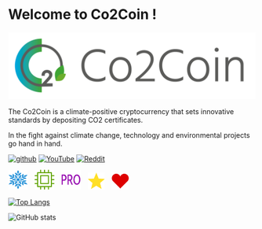 # Welcome to Co2Coin !
![Welcome to Co2Coin !](https://raw.githubusercontent.com/Co2Coin-CCC/Co2Coin-CCC/main/CO2_Logo%20%2B%20Schriftzug.jpg)

The Co2Coin is a climate-positive cryptocurrency that sets innovative standards by depositing CO2 certificates.

In the fight against climate change, technology and environmental projects go hand in hand.



[<img src='https://cdn.jsdelivr.net/npm/simple-icons@3.0.1/icons/github.svg' alt='github' height='40'>](https://github.com/Co2Coin-CCC)  [<img src='https://cdn.jsdelivr.net/npm/simple-icons@3.0.1/icons/youtube.svg' alt='YouTube' height='40'>](https://www.youtube.com/channel/@Co2Coin)  [<img src='https://cdn.jsdelivr.net/npm/simple-icons@3.0.1/icons/reddit.svg' alt='Reddit' height='40'>](https://www.reddit.com/user/Co2Coin-CCC/)  

<a href='https://archiveprogram.github.com/'><img src='https://raw.githubusercontent.com/acervenky/animated-github-badges/master/assets/acbadge.gif' width='40' height='40'></a> <a href='https://docs.github.com/en/developers'><img src='https://raw.githubusercontent.com/acervenky/animated-github-badges/master/assets/devbadge.gif' width='40' height='40'></a> <a href='https://github.com/pricing'><img src='https://raw.githubusercontent.com/acervenky/animated-github-badges/master/assets/pro.gif' width='40' height='40'></a> <a href='https://stars.github.com/'><img src='https://raw.githubusercontent.com/acervenky/animated-github-badges/master/assets/starbadge.gif' width='35' height='35'></a> <a href='https://docs.github.com/en/github/supporting-the-open-source-community-with-github-sponsors'><img src='https://raw.githubusercontent.com/acervenky/animated-github-badges/master/assets/sponsorbadge.gif' width='35' height='35'></a> 

[![Top Langs](https://github-readme-stats.vercel.app/api/top-langs/?username=Co2Coin-CCC)](https://github.com/anuraghazra/github-readme-stats)

![GitHub stats](https://github-readme-stats.vercel.app/api?username=Co2Coin-CCC&show_icons=true)  

